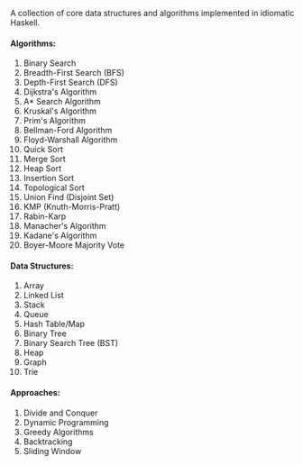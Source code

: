 A collection of core data structures and algorithms implemented in idiomatic Haskell.

#### Algorithms:
1. Binary Search
2. Breadth-First Search (BFS)
3. Depth-First Search (DFS)
4. Dijkstra's Algorithm
5. A* Search Algorithm
6. Kruskal's Algorithm
7. Prim's Algorithm
8. Bellman-Ford Algorithm
9. Floyd-Warshall Algorithm
10. Quick Sort
11. Merge Sort
12. Heap Sort
13. Insertion Sort
14. Topological Sort
15. Union Find (Disjoint Set)
16. KMP (Knuth-Morris-Pratt)
17. Rabin-Karp
18. Manacher's Algorithm
19. Kadane's Algorithm
20. Boyer-Moore Majority Vote

#### Data Structures:
1. Array
2. Linked List
3. Stack
4. Queue
5. Hash Table/Map
6. Binary Tree
7. Binary Search Tree (BST)
8. Heap
9. Graph
10. Trie

#### Approaches:
1. Divide and Conquer
2. Dynamic Programming
3. Greedy Algorithms
4. Backtracking
5. Sliding Window
